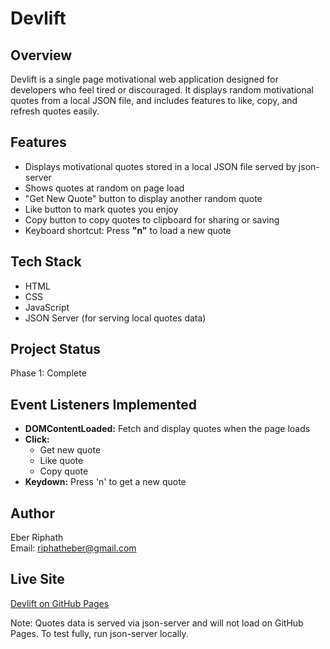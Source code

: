 # Devlift

## Overview

Devlift is a single page motivational web application designed for developers who feel tired or discouraged. It displays random motivational quotes from a local JSON file, and includes features to like, copy, and refresh quotes easily.

## Features

- Displays motivational quotes stored in a local JSON file served by json-server
- Shows quotes at random on page load
- "Get New Quote" button to display another random quote
- Like button to mark quotes you enjoy
- Copy button to copy quotes to clipboard for sharing or saving
- Keyboard shortcut: Press **"n"** to load a new quote

## Tech Stack

- HTML
- CSS
- JavaScript
- JSON Server (for serving local quotes data)

## Project Status

Phase 1: Complete

## Event Listeners Implemented

- **DOMContentLoaded:** Fetch and display quotes when the page loads
- **Click:**  
  - Get new quote  
  - Like quote  
  - Copy quote
- **Keydown:** Press 'n' to get a new quote

## Author

Eber Riphath  
Email: riphatheber@gmail.com

## Live Site

[Devlift on GitHub Pages](https://eberriphath.github.io/Dev-Lift/)

Note: Quotes data is served via json-server and will not load on GitHub Pages. To test fully, run json-server locally.

